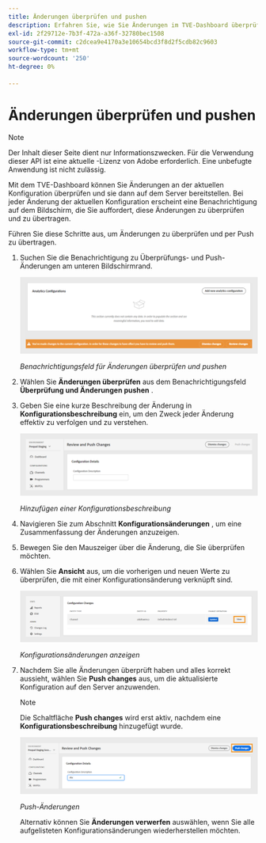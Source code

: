 ```yaml
---
title: Änderungen überprüfen und pushen
description: Erfahren Sie, wie Sie Änderungen im TVE-Dashboard überprüfen und pushen können.
exl-id: 2f29712e-7b3f-472a-a36f-32780bec1508
source-git-commit: c2dcea9e4170a3e10654bcd3f8d2f5cdb82c9603
workflow-type: tm+mt
source-wordcount: '250'
ht-degree: 0%

---
```


# Änderungen überprüfen und pushen

>[!NOTE]
>
>Der Inhalt dieser Seite dient nur Informationszwecken. Für die Verwendung dieser API ist eine aktuelle -Lizenz von Adobe erforderlich. Eine unbefugte Anwendung ist nicht zulässig.

Mit dem TVE-Dashboard können Sie Änderungen an der aktuellen Konfiguration überprüfen und sie dann auf dem Server bereitstellen. Bei jeder Änderung der aktuellen Konfiguration erscheint eine Benachrichtigung auf dem Bildschirm, die Sie auffordert, diese Änderungen zu überprüfen und zu übertragen.

Führen Sie diese Schritte aus, um Änderungen zu überprüfen und per Push zu übertragen.

1. Suchen Sie die Benachrichtigung zu Überprüfungs- und Push-Änderungen am unteren Bildschirmrand.

   ![Benachrichtigung über Änderungen überprüfen und pushen](assets/review-changes.png)

   *Benachrichtigungsfeld für Änderungen überprüfen und pushen*

1. Wählen Sie **Änderungen überprüfen** aus dem Benachrichtigungsfeld **Überprüfung und Änderungen pushen** .

1. Geben Sie eine kurze Beschreibung der Änderung in **Konfigurationsbeschreibung** ein, um den Zweck jeder Änderung effektiv zu verfolgen und zu verstehen.

   ![Hinzufügen einer Konfigurationsbeschreibung](assets/add-conf-desc.png)

   *Hinzufügen einer Konfigurationsbeschreibung*

1. Navigieren Sie zum Abschnitt **Konfigurationsänderungen** , um eine Zusammenfassung der Änderungen anzuzeigen.

1. Bewegen Sie den Mauszeiger über die Änderung, die Sie überprüfen möchten.

1. Wählen Sie **Ansicht** aus, um die vorherigen und neuen Werte zu überprüfen, die mit einer Konfigurationsänderung verknüpft sind.

   ![Konfigurationsänderungen anzeigen](assets/view-configuration-changes.png)

   *Konfigurationsänderungen anzeigen*

1. Nachdem Sie alle Änderungen überprüft haben und alles korrekt aussieht, wählen Sie **Push changes** aus, um die aktualisierte Konfiguration auf den Server anzuwenden.

   >[!NOTE]
   >
   >Die Schaltfläche **Push changes** wird erst aktiv, nachdem eine **Konfigurationsbeschreibung** hinzugefügt wurde.

   ![Push-Änderungen](assets/push-changes.png)

   *Push-Änderungen*

   Alternativ können Sie **Änderungen verwerfen** auswählen, wenn Sie alle aufgelisteten Konfigurationsänderungen wiederherstellen möchten.
